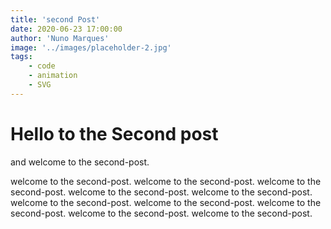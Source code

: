 ```yaml
---
title: 'second Post'
date: 2020-06-23 17:00:00
author: 'Nuno Marques'
image: '../images/placeholder-2.jpg'
tags:
    - code
    - animation
    - SVG
---
```


# Hello to the Second post
and welcome to the second-post.

welcome to the second-post. welcome to the second-post. welcome to the second-post. welcome to the second-post. welcome to the second-post. welcome to the second-post. welcome to the second-post. welcome to the second-post. welcome to the second-post. welcome to the second-post.